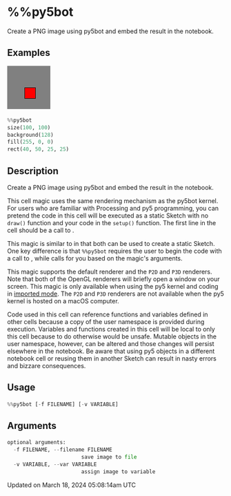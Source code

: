 # %%py5bot

Create a PNG image using py5bot and embed the result in the notebook.

## Examples

<div class="example-table">

<div class="example-row"><div class="example-cell-image">

![example picture for %%py5bot](/images/reference/Py5Magics_py5bot_0.png)

</div><div class="example-cell-code">

```python
%%py5bot
size(100, 100)
background(128)
fill(255, 0, 0)
rect(40, 50, 25, 25)
```

</div></div>

</div>

## Description

Create a PNG image using py5bot and embed the result in the notebook.

This cell magic uses the same rendering mechanism as the py5bot kernel. For users who are familiar with Processing and py5 programming, you can pretend the code in this cell will be executed as a static Sketch with no `draw()` function and your code in the `setup()` function. The first line in the cell should be a call to [](sketch_size).

This magic is similar to [](py5magics_py5draw) in that both can be used to create a static Sketch. One key difference is that `%%py5bot` requires the user to begin the code with a call to [](sketch_size), while [](py5magics_py5draw) calls [](sketch_size) for you based on the magic's arguments. 

This magic supports the default renderer and the `P2D` and `P3D` renderers. Note that both of the OpenGL renderers will briefly open a window on your screen. This magic is only available when using the py5 kernel and coding in [imported mode](content-py5-modes-imported-mode). The `P2D` and `P3D` renderers are not available when the py5 kernel is hosted on a macOS computer.

Code used in this cell can reference functions and variables defined in other cells because a copy of the user namespace is provided during execution. Variables and functions created in this cell will be local to only this cell because to do otherwise would be unsafe. Mutable objects in the user namespace, however, can be altered and those changes will persist elsewhere in the notebook. Be aware that using py5 objects in a different notebook cell or reusing them in another Sketch can result in nasty errors and bizzare consequences.

## Usage

```python
%%py5bot [-f FILENAME] [-v VARIABLE]
```

## Arguments

```python
optional arguments:
  -f FILENAME, --filename FILENAME
                        save image to file
  -v VARIABLE, --var VARIABLE
                        assign image to variable
```

Updated on March 18, 2024 05:08:14am UTC
